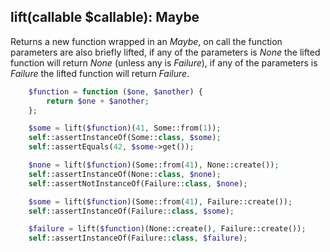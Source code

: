 ## lift(callable $callable): Maybe

Returns a new function wrapped in an *Maybe*, on call the function parameters are also briefly lifted,
if any of the parameters is *None* the lifted function will return *None* (unless any is *Failure*),
if any of the parameters is *Failure* the lifted function will return *Failure*.

```php
    $function = function ($one, $another) {
        return $one + $another;
    };

    $some = lift($function)(41, Some::from(1));
    self::assertInstanceOf(Some::class, $some);
    self::assertEquals(42, $some->get());

    $none = lift($function)(Some::from(41), None::create());
    self::assertInstanceOf(None::class, $none);
    self::assertNotInstanceOf(Failure::class, $none);

    $some = lift($function)(Some::from(41), Failure::create());
    self::assertInstanceOf(Failure::class, $some);

    $failure = lift($function)(None::create(), Failure::create());
    self::assertInstanceOf(Failure::class, $failure);
```
